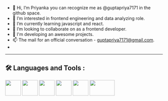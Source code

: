 - 👋 Hi, I’m Priyanka you can recognize me as @guptapriya7171 in the github space.
- 👀 I’m interested in frontend engineering and data analyzing role.
- 🌱 I’m currently learning javascript and react.
- 💞️ I’m looking to collaborate on as a frontend developer.
- 🚀 I'm developing an awesome projects.
- 📫 The mail for an official conversation - guptapriya7171@gmail.com.
- 
<!---
guptapriya7171/guptapriya7171 is a ✨ special ✨ repository because its `README.md` (this file) appears on your GitHub profile.
You can click the Preview link to take a look at your changes.
--->
<hr>

<h2>🛠️ Languages and Tools :</h2>



<img src = "https://user-images.githubusercontent.com/96413187/209562678-4377f9b3-042b-45c0-8896-cd2614ff37cd.png" width="50" height="50" />   <img src = "https://w7.pngwing.com/pngs/509/571/png-transparent-cascading-style-sheets-logo-css3-html-web-development-world-wide-web-blue-angle-web-design.png" width="50" height="50" />   <img src = "https://upload.wikimedia.org/wikipedia/commons/thumb/6/6a/JavaScript-logo.png/480px-JavaScript-logo.png" width="50" height="50" />   <img src = "https://www.pngfind.com/pngs/m/685-6854994_react-logo-no-background-hd-png-download.png" width="50" height="50" />  <img src = "https://pluralsight2.imgix.net/paths/images/nodejs-45adbe594d.png" width="50" height="50" />  <img src = "https://ijicrack.com/wp-content/uploads/2021/02/MySQL-Crack.jpg" width="80" height="50" />


